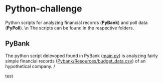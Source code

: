 # Python-challenge
Python scripts for analyzing financial records (**PyBank**) and poll data (**PyPoll**). \n
The scripts can be found in the respective folders. 

## PyBank

The python script delevoped found in PyBank ([main.py](./PyBank/main.py)) is analyzing fairly simple financial records ([Pybank/Resources/budget_data.csv](Pybank/Resources/budget_data.csv)) of an hypothetical company. /

test

